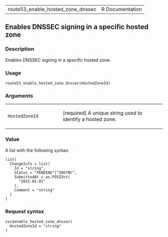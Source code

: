 <table style="width: 100%;">
<tbody>
<tr class="odd">
<td>route53_enable_hosted_zone_dnssec</td>
<td style="text-align: right;">R Documentation</td>
</tr>
</tbody>
</table>

## Enables DNSSEC signing in a specific hosted zone

### Description

Enables DNSSEC signing in a specific hosted zone.

### Usage

    route53_enable_hosted_zone_dnssec(HostedZoneId)

### Arguments

<table>
<colgroup>
<col style="width: 35%" />
<col style="width: 65%" />
</colgroup>
<tbody>
<tr class="odd">
<td><code
id="route53_enable_hosted_zone_dnssec_:_HostedZoneId">HostedZoneId</code></td>
<td><p>[required] A unique string used to identify a hosted
zone.</p></td>
</tr>
</tbody>
</table>

### Value

A list with the following syntax:

    list(
      ChangeInfo = list(
        Id = "string",
        Status = "PENDING"|"INSYNC",
        SubmittedAt = as.POSIXct(
          "2015-01-01"
        ),
        Comment = "string"
      )
    )

### Request syntax

    svc$enable_hosted_zone_dnssec(
      HostedZoneId = "string"
    )
